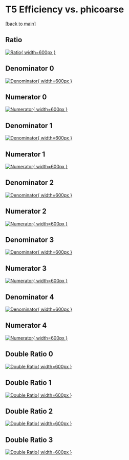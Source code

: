 # T5 Efficiency vs. phicoarse

[[back to main](./)]



## Ratio

[![Ratio](../mtv/var/T5_base_211_1_eff_phicoarse.png){ width=600px }](../mtv/var/T5_base_211_1_eff_phicoarse.pdf)

## Denominator 0

[![Denominator](../mtv/den/T5_base_211_1_eff_phicoarse_den0.png){ width=600px }](../mtv/den/T5_base_211_1_eff_phicoarse_den0.pdf)

## Numerator 0

[![Numerator](../mtv/num/T5_base_211_1_eff_phicoarse_num0.png){ width=600px }](../mtv/num/T5_base_211_1_eff_phicoarse_num0.pdf)

## Denominator 1

[![Denominator](../mtv/den/T5_base_211_1_eff_phicoarse_den1.png){ width=600px }](../mtv/den/T5_base_211_1_eff_phicoarse_den1.pdf)

## Numerator 1

[![Numerator](../mtv/num/T5_base_211_1_eff_phicoarse_num1.png){ width=600px }](../mtv/num/T5_base_211_1_eff_phicoarse_num1.pdf)

## Denominator 2

[![Denominator](../mtv/den/T5_base_211_1_eff_phicoarse_den2.png){ width=600px }](../mtv/den/T5_base_211_1_eff_phicoarse_den2.pdf)

## Numerator 2

[![Numerator](../mtv/num/T5_base_211_1_eff_phicoarse_num2.png){ width=600px }](../mtv/num/T5_base_211_1_eff_phicoarse_num2.pdf)

## Denominator 3

[![Denominator](../mtv/den/T5_base_211_1_eff_phicoarse_den3.png){ width=600px }](../mtv/den/T5_base_211_1_eff_phicoarse_den3.pdf)

## Numerator 3

[![Numerator](../mtv/num/T5_base_211_1_eff_phicoarse_num3.png){ width=600px }](../mtv/num/T5_base_211_1_eff_phicoarse_num3.pdf)

## Denominator 4

[![Denominator](../mtv/den/T5_base_211_1_eff_phicoarse_den4.png){ width=600px }](../mtv/den/T5_base_211_1_eff_phicoarse_den4.pdf)

## Numerator 4

[![Numerator](../mtv/num/T5_base_211_1_eff_phicoarse_num4.png){ width=600px }](../mtv/num/T5_base_211_1_eff_phicoarse_num4.pdf)

## Double Ratio 0

[![Double Ratio](../mtv/ratio/T5_base_211_1_eff_phicoarse_ratio0.png){ width=600px }](../mtv/ratio/T5_base_211_1_eff_phicoarse_ratio0.pdf)

## Double Ratio 1

[![Double Ratio](../mtv/ratio/T5_base_211_1_eff_phicoarse_ratio1.png){ width=600px }](../mtv/ratio/T5_base_211_1_eff_phicoarse_ratio1.pdf)

## Double Ratio 2

[![Double Ratio](../mtv/ratio/T5_base_211_1_eff_phicoarse_ratio2.png){ width=600px }](../mtv/ratio/T5_base_211_1_eff_phicoarse_ratio2.pdf)

## Double Ratio 3

[![Double Ratio](../mtv/ratio/T5_base_211_1_eff_phicoarse_ratio3.png){ width=600px }](../mtv/ratio/T5_base_211_1_eff_phicoarse_ratio3.pdf)

